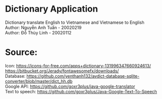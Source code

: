 # Dictionary Application
Dictionary translate English to Vietnamese and Vietnamese to English <br/>
Author: Nguyễn Anh Tuấn - 20020219 <br/>
Author: Đỗ Thùy Linh	- 20020112
# Source: 
Icon: https://icons-for-free.com/apps+dictionary-131996347660924613/ <br/>
      https://bitbucket.org/Jerady/fontawesomefx/downloads/ <br/>
Database: https://github.com/yenthanh132/avdict-database-sqlite-converter/blob/master/dict_hh.db <br/>
Google API: https://github.com/goxr3plus/java-google-translator <br/>
Text to speech: https://github.com/goxr3plus/Java-Google-Text-To-Speech <br/>
